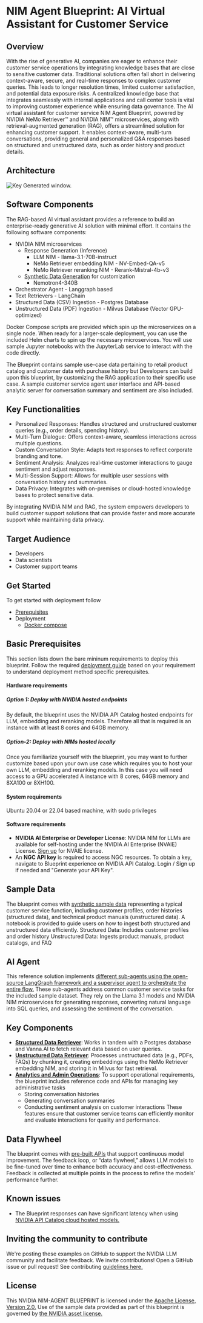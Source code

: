 # NIM Agent Blueprint: AI Virtual Assistant for Customer Service

## Overview
With the rise of generative AI, companies are eager to enhance their customer service operations by integrating knowledge bases that are close to sensitive customer data. Traditional solutions often fall short in delivering context-aware, secure, and real-time responses to complex customer queries. This leads to longer resolution times, limited customer satisfaction, and potential data exposure risks. A centralized knowledge base that integrates seamlessly with internal applications and call center tools is vital to improving customer experience while ensuring data governance.
The AI virtual assistant for customer service NIM Agent Blueprint, powered by NVIDIA NeMo Retriever™ and NVIDIA NIM™ microservices, along with retrieval-augmented generation (RAG), offers a streamlined solution for enhancing customer support. It enables context-aware, multi-turn conversations, providing general and personalized Q&A responses based on structured and unstructured data, such as order history and product details.

## Architecture

![Key Generated window.](./docs/imgs/IVA-blueprint-diagram-r5.png)

## Software Components
The RAG-based AI virtual assistant provides a reference to build an enterprise-ready generative AI solution with minimal effort. It contains the following software components:

* NVIDIA NIM microservices
   * Response Generation (Inference)
      * LLM NIM - llama-3.1-70B-instruct
      * NeMo Retriever embedding NIM - NV-Embed-QA-v5
      * NeMo Retriever reranking NIM - Rerank-Mistral-4b-v3
   * [Synthetic Data Generation](./notebooks/synthetic_data_generation.ipynb) for customization
      * Nemotron4-340B
* Orchestrator Agent - Langgraph based
* Text Retrievers - LangChain
* Structured Data (CSV) Ingestion - Postgres Database
* Unstructured Data (PDF) Ingestion - Milvus Database (Vector GPU-optimized)


Docker Compose scripts are provided which spin up the microservices on a single node. When ready for a larger-scale deployment, you can use the included Helm charts to spin up the necessary microservices. You will use sample Jupyter notebooks with the JupyterLab service to interact with the code directly.

The Blueprint contains sample use-case data pertaining to retail product catalog and customer data with purchase history but Developers can build upon this blueprint, by customizing the RAG application to their specific use case.  A sample customer service agent user interface and API-based analytic server for conversation summary and sentiment are also included.

## Key Functionalities
* Personalized Responses: Handles structured and unstructured customer queries (e.g., order details, spending history).
* Multi-Turn Dialogue: Offers context-aware, seamless interactions across multiple questions.
* Custom Conversation Style: Adapts text responses to reflect corporate branding and tone.
* Sentiment Analysis: Analyzes real-time customer interactions to gauge sentiment and adjust responses.
* Multi-Session Support: Allows for multiple user sessions with conversation history and summaries.
* Data Privacy: Integrates with on-premises or cloud-hosted knowledge bases to protect sensitive data.

By integrating NVIDIA NIM and RAG, the system empowers developers to build customer support solutions that can provide faster and more accurate support while maintaining data privacy.

## Target Audience
* Developers
* Data scientists
* Customer support teams

## Get Started

To get started with deployment follow

* [Prerequisites](#basic-prerequisites)
* Deployment
  * [Docker compose](./deploy/compose/README.md)


## Basic Prerequisites

This section lists down the bare mininum requirements to deploy this blueprint. Follow the required [deployment guide](./deploy/) based on your requirement to understand deployment method specific prerequisites.

#### Hardware requirements

##### Option 1: Deploy with NVIDIA hosted endpoints
By default, the blueprint uses the NVIDIA API Catalog hosted endpoints for LLM, embedding and reranking models.  Therefore all that is required is an instance with at least 8 cores and 64GB memory.


##### Option-2: Deploy with NIMs hosted locally
Once you familiarize yourself with the blueprint, you may want to further customize based upon your own use case which requires you to host your own LLM, embedding and reranking models.  In this case you will need access to a GPU accelerated A instance with 8 cores, 64GB memory and 8XA100 or 8XH100.

#### System requirements
Ubuntu 20.04 or 22.04 based machine, with sudo privileges

#### Software requirements
* **NVIDIA AI Enterprise or Developer License**: NVIDIA NIM for LLMs are available for self-hosting under the NVIDIA AI Enterprise (NVAIE) License. [Sign up](https://build.nvidia.com/meta/llama-3-8b-instruct?snippet_tab=Docker&signin=true&integrate_nim=true&self_hosted_api=true) for NVAIE license.
* An **NGC API key** is required to access NGC resources.  To obtain a key, navigate to Blueprint experience on NVIDIA API Catalog. Login / Sign up if needed and "Generate your API Key".

## Sample Data
The blueprint comes with [synthetic sample data](./data/) representing a typical customer service function, including customer profiles, order histories (structured data), and technical product manuals (unstructured data). A notebook is provided to guide users on how to ingest both structured and unstructured data efficiently.
Structured Data: Includes customer profiles and order history
Unstructured Data: Ingests product manuals, product catalogs, and FAQ

## AI Agent
This reference solution implements [different sub-agents using the open-source LangGraph framework and a supervisor agent to orchestrate the entire flow.](./src/agent/) These sub-agents address common customer service tasks for the included sample dataset. They rely on the Llama 3.1 models and NVIDIA NIM microservices for generating responses, converting natural language into SQL queries, and assessing the sentiment of the conversation.

## Key Components
* [**Structured Data Retriever**](./src/retrievers/structured_data/): Works in tandem with a Postgres database and Vanna.AI to fetch relevant data based on user queries.
* [**Unstructured Data Retriever**](./src/retrievers/unstructured_data/): Processes unstructured data (e.g., PDFs, FAQs) by chunking it, creating embeddings using the NeMo Retriever embedding NIM, and storing it in Milvus for fast retrieval.
* [**Analytics and Admin Operations**](./src/analytics/): To support operational requirements, the blueprint includes reference code and APIs for managing key administrative tasks
   * Storing conversation histories
   * Generating conversation summaries
   * Conducting sentiment analysis on customer interactions
These features ensure that customer service teams can efficiently monitor and evaluate interactions for quality and performance.

## Data Flywheel
The blueprint comes with [pre-built APIs](./docs/api_references/analytics_server.json) that support continuous model improvement. The feedback loop, or “data flywheel,” allows LLM models to be fine-tuned over time to enhance both accuracy and cost-effectiveness. Feedback is collected at multiple points in the process to refine the models’ performance further.

## Known issues
- The Blueprint responses can have significant latency when using [NVIDIA API Catalog cloud hosted models.](#option-1-deploy-with-nvidia-hosted-endpoints)

## Inviting the community to contribute
We're posting these examples on GitHub to support the NVIDIA LLM community and facilitate feedback. We invite contributions! Open a GitHub issue or pull request! See contributing [guidelines here.](./CONTRIBUTING.md)

## License
This NVIDIA NIM-AGENT BLUEPRINT is licensed under the [Apache License, Version 2.0.](./LICENSE.md)
Use of the sample data provided as part of this blueprint is governed by [the NVIDIA asset license.](./data/LICENSE)
